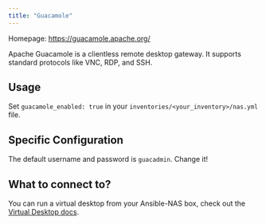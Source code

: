 ```yaml
---
title: "Guacamole"
---
```


Homepage: <https://guacamole.apache.org/>

Apache Guacamole is a clientless remote desktop gateway. It supports standard protocols like VNC, RDP, and SSH.

## Usage

Set `guacamole_enabled: true` in your `inventories/<your_inventory>/nas.yml` file.

## Specific Configuration

The default username and password is `guacadmin`. Change it!

## What to connect to?

You can run a virtual desktop from your Ansible-NAS box, check out the [Virtual Desktop docs](virtual_desktop.md).
